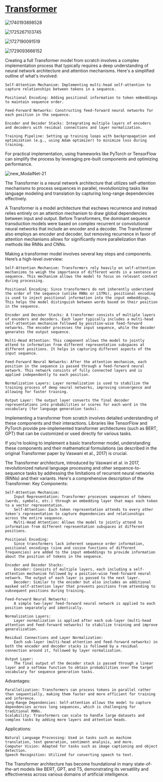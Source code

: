 # [Transformer](https://github.com/tunz/transformer-pytorch/tree/e7266679f0b32fd99135ea617213f986ceede056)


![1740193898528](https://github.com/user-attachments/assets/98fa68e5-9be4-4a75-b072-934778599322)


![1725267103745](https://github.com/user-attachments/assets/4d49150e-9e2e-4c96-a6ff-e98e77cef73f)

![1727190091519](https://github.com/user-attachments/assets/27261fc5-7c56-4b6a-bfeb-6f82852628a0)

![1729093666152](https://github.com/user-attachments/assets/23599715-2ad7-46ed-a2ec-1ce9e2079562)




Creating a full Transformer model from scratch involves a complex implementation process that typically requires a deep understanding of neural network architecture and attention mechanisms. Here's a simplified outline of what's involved:

    Self-Attention Mechanism: Implementing multi-head self-attention to capture relationships between tokens in a sequence.

    Positional Encoding: Adding positional information to token embeddings to maintain sequence order.

    Feed-Forward Networks: Constructing feed-forward neural networks for each position in the sequence.

    Encoder and Decoder Stacks: Integrating multiple layers of encoders and decoders with residual connections and layer normalization.

    Training Pipeline: Setting up training loops with backpropagation and optimization (e.g., using Adam optimizer) to minimize loss during training.

For practical implementation, using frameworks like PyTorch or TensorFlow can simplify the process by leveraging pre-built components and optimizing performance.

![new_ModalNet-21](https://github.com/user-attachments/assets/433b7b1d-3183-415b-9a26-95297d97a79f)


The Transformer is a neural network architecture that utilizes self-attention mechanisms to process sequences in parallel, revolutionizing tasks like language modeling and translation by capturing long-range dependencies effectively.

A Transformer is a model architecture that eschews recurrence and instead relies entirely on an attention mechanism to draw global dependencies between input and output. Before Transformers, the dominant sequence transduction models were based on complex recurrent or convolutional neural networks that include an encoder and a decoder. The Transformer also employs an encoder and decoder, but removing recurrence in favor of attention mechanisms allows for significantly more parallelization than methods like RNNs and CNNs.

Making a transformer model involves several key steps and components. Here’s a high-level overview:

    Self-Attention Mechanism: Transformers rely heavily on self-attention mechanisms to weigh the importance of different words in a sentence or sequence. This mechanism allows the model to focus on relevant context during processing.

    Positional Encoding: Since transformers do not inherently understand the order of the sequence (unlike RNNs or LSTMs), positional encoding is used to inject positional information into the input embeddings. This helps the model distinguish between words based on their position in the sequence.

    Encoder and Decoder Stacks: A transformer consists of multiple layers of encoders and decoders. Each layer typically includes a multi-head self-attention mechanism followed by position-wise feed-forward networks. The encoder processes the input sequence, while the decoder generates the output sequence.

    Multi-Head Attention: This component allows the model to jointly attend to information from different representation subspaces at different positions. It helps in capturing different aspects of the input sequence.

    Feed-Forward Neural Networks: After the attention mechanism, each position in the sequence is passed through a feed-forward neural network. This network consists of fully connected layers and is applied independently to each position.

    Normalization Layers: Layer normalization is used to stabilize the training process of deep neural networks, improving convergence and allowing for faster training.

    Output Layer: The output layer converts the final decoder representations into probabilities or scores for each word in the vocabulary (for language generation tasks).

Implementing a transformer from scratch involves detailed understanding of these components and their interactions. Libraries like TensorFlow and PyTorch provide pre-implemented transformer architectures (such as BERT, GPT) that can be customized or used directly for various tasks.

If you're looking to implement a basic transformer model, understanding these components and their mathematical formulations (as described in the original Transformer paper by Vaswani et al., 2017) is crucial.

The Transformer architecture, introduced by Vaswani et al. in 2017, revolutionized natural language processing and other sequence-to-sequence tasks by addressing the limitations of recurrent neural networks (RNNs) and their variants. Here's a comprehensive description of the Transformer:
Key Components:

    Self-Attention Mechanism:
        Input Representation: Transformer processes sequences of tokens (words, symbols, etc.) through an embedding layer that maps each token to a vector representation.
        Self-Attention: Each token representation attends to every other token's representation to capture dependencies and relationships across the entire sequence.
        Multi-Head Attention: Allows the model to jointly attend to information from different representation subspaces at different positions.

    Positional Encoding:
        Since transformers lack inherent sequence order information, positional encodings (sine and cosine functions of different frequencies) are added to the input embeddings to provide information about the position of tokens in the sequence.

    Encoder and Decoder Stacks:
        Encoder: Consists of multiple layers, each including a self-attention mechanism followed by a position-wise feed-forward neural network. The output of each layer is passed to the next layer.
        Decoder: Similar to the encoder but also includes an additional masked self-attention layer that prevents positions from attending to subsequent positions during training.

    Feed-Forward Neural Networks:
        A simple two-layer feed-forward neural network is applied to each position separately and identically.

    Normalization Layers:
        Layer normalization is applied after each sub-layer (multi-head attention and feed-forward networks) to stabilize training and improve generalization.

    Residual Connections and Layer Normalization:
        Each sub-layer (multi-head attention and feed-forward networks) in both the encoder and decoder stacks is followed by a residual connection around it, followed by layer normalization.

    Output Layer:
        The final output of the decoder stack is passed through a linear layer and a softmax function to obtain probabilities over the target vocabulary for sequence generation tasks.

Advantages:

    Parallelization: Transformers can process tokens in parallel rather than sequentially, making them faster and more efficient for training and inference.
    Long-Range Dependencies: Self-attention allows the model to capture dependencies across long sequences, which is challenging for traditional RNNs.
    Scalability: Transformers can scale to handle large datasets and complex tasks by adding more layers and attention heads.

Applications:

    Natural Language Processing: Used in tasks such as machine translation, text generation, sentiment analysis, and more.
    Computer Vision: Adapted for tasks such as image captioning and object detection.
    Speech Recognition: Utilized for converting speech to text.

The Transformer architecture has become foundational in many state-of-the-art models like BERT, GPT, and T5, demonstrating its versatility and effectiveness across various domains of artificial intelligence.
